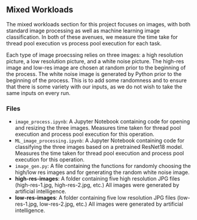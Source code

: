 ## Mixed Workloads
The mixed workloads section for this project focuses on images, with both standard image processing as well as machine learning image classification. In both of these avenues, we measure the time take for thread pool execution vs process pool execution for each task.

Each type of image proecssing relies on three images: a high resolution picture, a low resolution picture, and a white noise picture. The high-res image and low-res image are chosen at random prior to the beginning of the process. The white noise image is generated by Python prior to the beginning of the process. This is to add some randomness and to ensure that there is some variety with our inputs, as we do not wish to take the same inputs on every run.

### Files 
- `image_process.ipynb`: A Jupyter Notebook containing code for opening and resizing the three images. Measures time taken for thread pool execution and process pool execution for this operation.
- `ML_image_processing.ipynb`: A Jupyter Notebook containing code for classifying the three images based on a pretrained ResNet18 model. Measures the time taken for thread pool execution and process pool execution for this operation.
- `image_gen.py`: A file containing the functions for randomly choosing the high/low res images and for generating the random white noise image.
- **high-res-images**: A folder containing five high resolution JPG files (high-res-1.jpg, high-res-2.jpg, etc.) All images were generated by artificial intelligence.
- **low-res-images**: A folder containing five low resolution JPG files (low-res-1.jpg, low-res-2.jpg, etc.) All images were generated by artificial intelligence.
